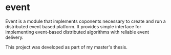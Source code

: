 # event
Event is a module that implements coponents necessary to create and run a distributed event based platform. It provides simple interface for implementing event-based distributed algorithms with reliable event delivery.

This project was developed as part of my master's thesis.